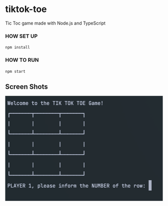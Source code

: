 # tiktok-toe
Tic Toc game made with Node.js and TypeScript

### HOW SET UP
`npm install`

### HOW TO RUN
`npm start`


## Screen Shots

![Screen shot](assets/screenshot.png)
